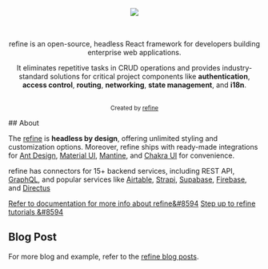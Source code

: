 <div align="center" style="margin: 30px;">
    <a href="https://refine.dev">
    <img src="https://refine.ams3.cdn.digitaloceanspaces.com/refine_logo.png"  align="center" />
    </a>
</div>
<br/>
<div align="center">refine is an open-source, headless React framework for developers building enterprise web applications.

It eliminates repetitive tasks in CRUD operations and provides industry-standard solutions for critical project components like **authentication**, **access control**, **routing**, **networking**, **state management**, and **i18n**. 

</div>
<br/>

<div align="center">
  <sub>Created by <a href="https://refine.dev">refine</a></sub>
</div>

## About 

The [refine](https://refine.dev/) is **headless by design**, offering unlimited styling and customization options. Moreover, refine ships with ready-made integrations for [Ant Design](https://ant.design/), [Material UI](https://mui.com/material-ui/getting-started/overview/), [Mantine](https://mantine.dev/), and [Chakra UI](https://chakra-ui.com/) for convenience.

  refine has connectors for 15+ backend services, including REST API, [GraphQL](https://graphql.org/), and popular services like [Airtable](https://www.airtable.com/), [Strapi](https://strapi.io/), [Supabase](https://supabase.com/), [Firebase](https://firebase.google.com/), and [Directus](https://directus.io/)

[Refer to documentation for more info about refine&#8594](https://refine.dev/docs/)
[Step up to refine tutorials &#8594](https://refine.dev/docs/tutorial/introduction/index/)

## Blog Post

For more blog and example, refer to the [refine blog posts](https://refine.dev/blog/manage-hackathons-with-refine).
